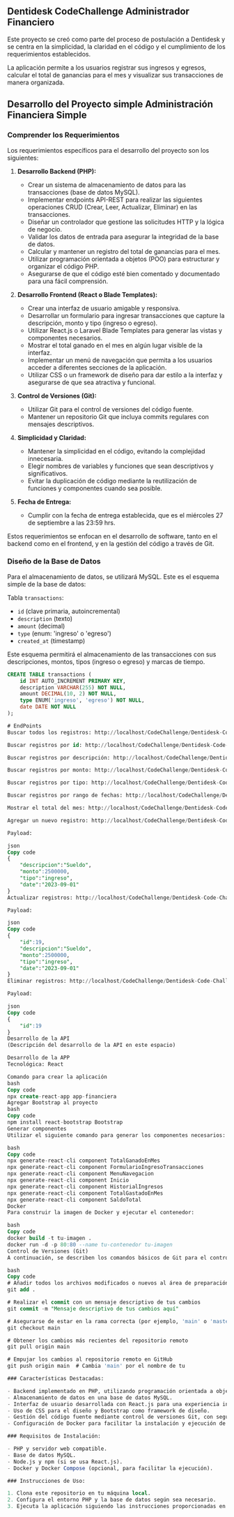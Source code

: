 ## Dentidesk CodeChallenge Administrador Financiero

Este proyecto se creó como parte del proceso de postulación a Dentidesk y se centra en la simplicidad, la claridad en el código y el cumplimiento de los requerimientos establecidos.

La aplicación permite a los usuarios registrar sus ingresos y egresos, calcular el total de ganancias para el mes y visualizar sus transacciones de manera organizada.

## Desarrollo del Proyecto simple Administración Financiera Simple

### Comprender los Requerimientos

Los requerimientos específicos para el desarrollo del proyecto son los siguientes:

1. **Desarrollo Backend (PHP):**
   - Crear un sistema de almacenamiento de datos para las transacciones (base de datos MySQL).
   - Implementar endpoints API-REST para realizar las siguientes operaciones CRUD (Crear, Leer, Actualizar, Eliminar) en las transacciones.
   - Diseñar un controlador que gestione las solicitudes HTTP y la lógica de negocio.
   - Validar los datos de entrada para asegurar la integridad de la base de datos.
   - Calcular y mantener un registro del total de ganancias para el mes.
   - Utilizar programación orientada a objetos (POO) para estructurar y organizar el código PHP.
   - Asegurarse de que el código esté bien comentado y documentado para una fácil comprensión.

2. **Desarrollo Frontend (React o Blade Templates):**
   - Crear una interfaz de usuario amigable y responsiva.
   - Desarrollar un formulario para ingresar transacciones que capture la descripción, monto y tipo (ingreso o egreso).
   - Utilizar React.js o Laravel Blade Templates para generar las vistas y componentes necesarios.
   - Mostrar el total ganado en el mes en algún lugar visible de la interfaz.
   - Implementar un menú de navegación que permita a los usuarios acceder a diferentes secciones de la aplicación.
   - Utilizar CSS o un framework de diseño para dar estilo a la interfaz y asegurarse de que sea atractiva y funcional.

3. **Control de Versiones (Git):**
   - Utilizar Git para el control de versiones del código fuente.
   - Mantener un repositorio Git que incluya commits regulares con mensajes descriptivos.

4. **Simplicidad y Claridad:**
   - Mantener la simplicidad en el código, evitando la complejidad innecesaria.
   - Elegir nombres de variables y funciones que sean descriptivos y significativos.
   - Evitar la duplicación de código mediante la reutilización de funciones y componentes cuando sea posible.

5. **Fecha de Entrega:**
   - Cumplir con la fecha de entrega establecida, que es el miércoles 27 de septiembre a las 23:59 hrs.

Estos requerimientos se enfocan en el desarrollo de software, tanto en el backend como en el frontend, y en la gestión del código a través de Git.

### Diseño de la Base de Datos

Para el almacenamiento de datos, se utilizará MySQL. Este es el esquema simple de la base de datos:

Tabla `transactions`:

- `id` (clave primaria, autoincremental)
- `description` (texto)
- `amount` (decimal)
- `type` (enum: 'ingreso' o 'egreso')
- `created_at` (timestamp)

Este esquema permitirá el almacenamiento de las transacciones con sus descripciones, montos, tipos (ingreso o egreso) y marcas de tiempo.

```sql
CREATE TABLE transactions (
    id INT AUTO_INCREMENT PRIMARY KEY,
    description VARCHAR(255) NOT NULL,
    amount DECIMAL(10, 2) NOT NULL,
    type ENUM('ingreso', 'egreso') NOT NULL,
    date DATE NOT NULL
);

# EndPoints
Buscar todos los registros: http://localhost/CodeChallenge/Dentidesk-Code-Challenge-Administrador-Financiero/api/v1/2023/index.php?comando=transactions

Buscar registros por id: http://localhost/CodeChallenge/Dentidesk-Code-Challenge-Administrador-Financiero/api/v1/2023/index.php?comando=transactions&id={id}

Buscar registros por descripción: http://localhost/CodeChallenge/Dentidesk-Code-Challenge-Administrador-Financiero/api/v1/2023/index.php?comando=transactions&description={descripcion}

Buscar registros por monto: http://localhost/CodeChallenge/Dentidesk-Code-Challenge-Administrador-Financiero/api/v1/2023/index.php?comando=transactions&amount={monto a buscar}

Buscar registros por tipo: http://localhost/CodeChallenge/Dentidesk-Code-Challenge-Administrador-Financiero/api/v1/2023/index.php?comando=transactions&type={tipo a buscar}

Buscar registros por rango de fechas: http://localhost/CodeChallenge/Dentidesk-Code-Challenge-Administrador-Financiero/api/v1/2023/index.php?comando=transactions&dateInicio={fecha de inicio}&dateFinal={fecha final}

Mostrar el total del mes: http://localhost/CodeChallenge/Dentidesk-Code-Challenge-Administrador-Financiero/api/v1/2023/index.php?comando=transactions&month=9&year=2023

Agregar un nuevo registro: http://localhost/CodeChallenge/Dentidesk-Code-Challenge-Administrador-Financiero/api/v1/2023/index.php?comando=transactions&addTransactions

Payload:

json
Copy code
{
    "descripcion":"Sueldo",
    "monto":2500000,
    "tipo":"ingreso",
    "date":"2023-09-01"
}
Actualizar registros: http://localhost/CodeChallenge/Dentidesk-Code-Challenge-Administrador-Financiero/api/v1/2023/index.php?comando=transactions&updateTransactions

Payload:

json
Copy code
{
    "id":19,
    "descripcion":"Sueldo",
    "monto":2500000,
    "tipo":"ingreso",
    "date":"2023-09-01"
}
Eliminar registros: http://localhost/CodeChallenge/Dentidesk-Code-Challenge-Administrador-Financiero/api/v1/2023/index.php?comando=transactions&deleteTransactions

Payload:

json
Copy code
{
    "id":19
}
Desarrollo de la API
(Descripción del desarrollo de la API en este espacio)

Desarrollo de la APP
Tecnológica: React

Comando para crear la aplicación
bash
Copy code
npx create-react-app app-financiera
Agregar Bootstrap al proyecto
bash
Copy code
npm install react-bootstrap Bootstrap
Generar componentes
Utilizar el siguiente comando para generar los componentes necesarios:

bash
Copy code
npx generate-react-cli component TotalGanadoEnMes
npx generate-react-cli component FormularioIngresoTransacciones
npx generate-react-cli component MenuNavegacion
npx generate-react-cli component Inicio
npx generate-react-cli component HistorialIngresos
npx generate-react-cli component TotalGastadoEnMes
npx generate-react-cli component SaldoTotal
Docker
Para construir la imagen de Docker y ejecutar el contenedor:

bash
Copy code
docker build -t tu-imagen .
docker run -d -p 80:80 --name tu-contenedor tu-imagen
Control de Versiones (Git)
A continuación, se describen los comandos básicos de Git para el control de versiones:

bash
Copy code
# Añadir todos los archivos modificados o nuevos al área de preparación (staging)
git add .

# Realizar el commit con un mensaje descriptivo de tus cambios
git commit -m "Mensaje descriptivo de tus cambios aquí"

# Asegurarse de estar en la rama correcta (por ejemplo, 'main' o 'master')
git checkout main

# Obtener los cambios más recientes del repositorio remoto
git pull origin main

# Empujar los cambios al repositorio remoto en GitHub
git push origin main  # Cambia 'main' por el nombre de tu

### Características Destacadas:

- Backend implementado en PHP, utilizando programación orientada a objetos (POO).
- Almacenamiento de datos en una base de datos MySQL.
- Interfaz de usuario desarrollada con React.js para una experiencia interactiva.
- Uso de CSS para el diseño y Bootstrap como framework de diseño.
- Gestión del código fuente mediante control de versiones Git, con seguimiento regular y descripciones detalladas de los commits.
- Configuración de Docker para facilitar la instalación y ejecución de la aplicación en contenedores.

### Requisitos de Instalación:

- PHP y servidor web compatible.
- Base de datos MySQL.
- Node.js y npm (si se usa React.js).
- Docker y Docker Compose (opcional, para facilitar la ejecución).

### Instrucciones de Uso:

1. Clona este repositorio en tu máquina local.
2. Configura el entorno PHP y la base de datos según sea necesario.
3. Ejecuta la aplicación siguiendo las instrucciones proporcionadas en la documentación del proyecto.
